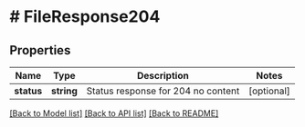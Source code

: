 # # FileResponse204

## Properties

Name | Type | Description | Notes
------------ | ------------- | ------------- | -------------
**status** | **string** | Status response for 204 no content | [optional] 

[[Back to Model list]](../../README.md#documentation-for-models) [[Back to API list]](../../README.md#documentation-for-api-endpoints) [[Back to README]](../../README.md)


